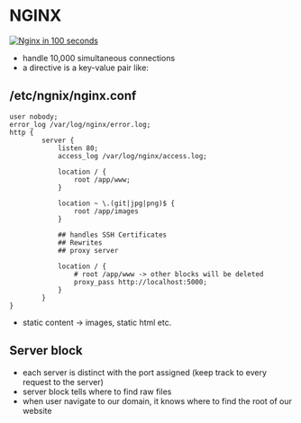 # NGINX
[![Nginx in 100 seconds](http://img.youtube.com/vi/JKxlsvZXG7c/0.jpg)](http://www.youtube.com/watch?v=JKxlsvZXG7c)


- handle 10,000 simultaneous connections
- a directive is a key-value pair like:
## /etc/ngnix/nginx.conf
```
user nobody;
error_log /var/log/nginx/error.log;
http {
        server {
            listen 80;
            access_log /var/log/nginx/access.log;

            location / {
                root /app/www;
            }

            location ~ \.(git|jpg|png)$ {
                root /app/images
            }

            ## handles SSH Certificates
            ## Rewrites
            ## proxy server

            location / {
                # root /app/www -> other blocks will be deleted
                proxy_pass http://localhost:5000;
            }
        }
}
```

- static content -> images, static html etc.

## Server block
- each server is distinct with the port assigned (keep track to every request to the server)
- server block tells where to find raw files
- when user navigate to our domain, it knows where to find the root of our website
